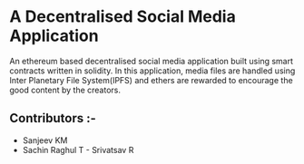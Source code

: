 # A Decentralised Social Media Application

An ethereum based decentralised social media application built using smart contracts written in solidity. In this application, media files are handled using Inter Planetary File System(IPFS) and ethers are rewarded to encourage the good content by the creators.

## Contributors :-

- Sanjeev KM
- Sachin Raghul T
- Srivatsav R
